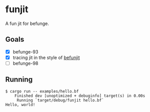 # funjit

A fun jit for befunge.

## Goals

- [x] befunge-93
- [x] tracing jit in the style of [befunjit](https://github.com/adrianton3/befunjit)
- [ ] befunge-98

## Running

```
$ cargo run -- examples/hello.bf
    Finished dev [unoptimized + debuginfo] target(s) in 0.00s
     Running `target/debug/funjit hello.bf`
Hello, world!

```
